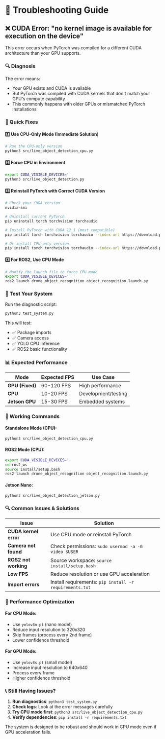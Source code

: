 # 🔧 Troubleshooting Guide

## ❌ CUDA Error: "no kernel image is available for execution on the device"

This error occurs when PyTorch was compiled for a different CUDA architecture than your GPU supports.

### 🔍 Diagnosis
The error means:
- Your GPU exists and CUDA is available
- But PyTorch was compiled with CUDA kernels that don't match your GPU's compute capability
- This commonly happens with older GPUs or mismatched PyTorch installations

### 🚀 Quick Fixes

#### 1️⃣ **Use CPU-Only Mode (Immediate Solution)**
```bash
# Run the CPU-only version
python3 src/live_object_detection_cpu.py
```

#### 2️⃣ **Force CPU in Environment**
```bash
export CUDA_VISIBLE_DEVICES=''
python3 src/live_object_detection.py
```

#### 3️⃣ **Reinstall PyTorch with Correct CUDA Version**
```bash
# Check your CUDA version
nvidia-smi

# Uninstall current PyTorch
pip uninstall torch torchvision torchaudio

# Install PyTorch with CUDA 12.1 (most compatible)
pip install torch torchvision torchaudio --index-url https://download.pytorch.org/whl/cu121

# Or install CPU-only version
pip install torch torchvision torchaudio --index-url https://download.pytorch.org/whl/cpu
```

#### 4️⃣ **For ROS2, Use CPU Mode**
```bash
# Modify the launch file to force CPU mode
export CUDA_VISIBLE_DEVICES=''
ros2 launch drone_object_recognition object_recognition.launch.py
```

### 🧪 Test Your System

Run the diagnostic script:
```bash
python3 test_system.py
```

This will test:
- ✅ Package imports
- ✅ Camera access
- ✅ YOLO CPU inference
- ✅ ROS2 basic functionality

### 📊 Expected Performance

| Mode | Expected FPS | Use Case |
|------|--------------|----------|
| **GPU (Fixed)** | 60-120 FPS | High performance |
| **CPU** | 10-20 FPS | Development/testing |
| **Jetson GPU** | 15-30 FPS | Embedded systems |

### 🎯 Working Commands

#### Standalone Mode (CPU):
```bash
python3 src/live_object_detection_cpu.py
```

#### ROS2 Mode (CPU):
```bash
export CUDA_VISIBLE_DEVICES=''
cd ros2_ws
source install/setup.bash
ros2 launch drone_object_recognition object_recognition.launch.py
```

#### Jetson Nano:
```bash
python3 src/live_object_detection_jetson.py
```

### 🔍 Common Issues & Solutions

| Issue | Solution |
|-------|----------|
| **CUDA kernel error** | Use CPU mode or reinstall PyTorch |
| **Camera not found** | Check permissions: `sudo usermod -a -G video $USER` |
| **ROS2 not working** | Source workspace: `source install/setup.bash` |
| **Low FPS** | Reduce resolution or use GPU acceleration |
| **Import errors** | Install requirements: `pip install -r requirements.txt` |

### 🚀 Performance Optimization

#### For CPU Mode:
- Use `yolov8n.pt` (nano model)
- Reduce input resolution to 320x320
- Skip frames (process every 2nd frame)
- Lower confidence threshold

#### For GPU Mode:
- Use `yolov8s.pt` (small model)
- Increase input resolution to 640x640
- Process every frame
- Higher confidence threshold

### 📞 Still Having Issues?

1. **Run diagnostics**: `python3 test_system.py`
2. **Check logs**: Look at the error messages carefully
3. **Try CPU mode first**: `python3 src/live_object_detection_cpu.py`
4. **Verify dependencies**: `pip install -r requirements.txt`

The system is designed to be robust and should work in CPU mode even if GPU acceleration fails.
